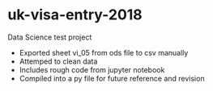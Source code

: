 # uk-visa-entry-2018
Data Science test project

- Exported sheet vi_05 from ods file to csv manually
- Attemped to clean data
- Includes rough code from jupyter notebook
- Compiled into a py file for future reference and revision
